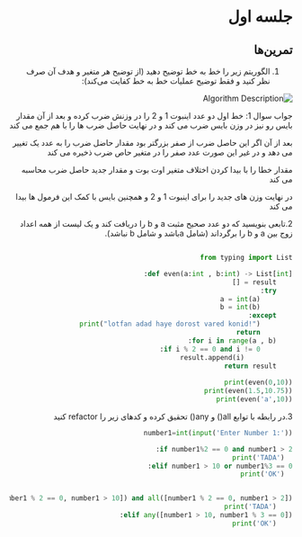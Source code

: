 <div dir="rtl">

#  جلسه اول

## تمرین‌ها

1. الگوریتم زیر را خط به خط توضیح دهید (از توضیح هر متغیر و هدف آن صرف نظر کنید و فقط توضیح عملیات خط به خط کفایت می‌کند):

![Algorithm Description](./perceptron.png)
<div dir="rtl">
جواب سوال 1:
خط اول دو عدد اینبوت 1 و 2 را   در وزنش ضرب کرده و بعد از آن مقدار بایس رو نیز در وزن بایس ضرب می کند و در نهایت حاصل ضرب 
ها را با هم جمع می کند

بعد از آن اگر این حاصل ضرب از صفر بزرگتر بود مقدار حاضل ضرب را به عدد یک تغییر می دهد و در غیر این صورت عدد صفر را در متغیر حاص ضرب ذخیره می کند

مقدار خطا را با بیدا کردن اختلاف متغیر اوت بوت و مقدار جدید حاصل ضرب محاسبه می کند

در نهایت وزن های جدید را برای اینبوت 1 و 2 و همچنین بایس با کمک این فرمول ها بیدا می کند


</div>


<div dir="rtl">

2.تابعی بنویسید که دو عدد صحیح مثبت a و b را دریافت کند و یک لیست از همه اعداد زوج بین a و b را برگرداند (شامل aباشد و شامل b نباشد).
```python

from typing import List

def even(a:int , b:int) -> List[int]:
    result = []
    try:
        a = int(a)
        b = int(b)
    except:
        print("lotfan adad haye dorost vared konid!")
        return
    for i in range(a , b):
        if i % 2 == 0 and i != 0:
            result.append(i)
    return result
  
print(even(0,10))  
print(even(1.5,10.75))  
print(even('a',10))
```
3.در رابطه با توابع all() و any() تحقیق کرده و کدهای زیر را refactor کنید


  </div>
  
  ```python
  number1=int(input('Enter Number 1:'))

  if number1%2 == 0 and number1 > 2:
    print('TADA')
  elif number1 > 10 or number1%3 == 0:
    print('OK')


  if any([number1 % 2 == 0, number1 > 10]) and all([number1 % 2 == 0, number1 > 2]):
      print('TADA')
  elif any([number1 > 10, number1 % 3 == 0]):
      print('OK')

  ```


<div dir="rtl">


